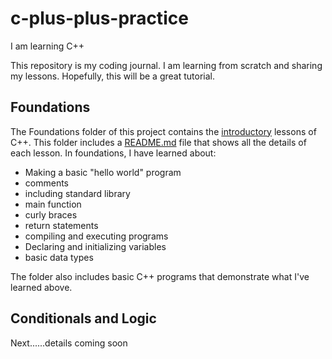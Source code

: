 # c-plus-plus-practice
I am learning C++

This repository is my coding journal. I am learning from scratch and sharing my lessons. Hopefully, this will be a great tutorial.

## Foundations

The Foundations folder of this project contains the [introductory](https://github.com/keldavis/c-plus-plus-practice/tree/master/foundations/Introduction) lessons of C++. This folder includes a [README.md](#https://github.com/keldavis/c-plus-plus-practice/blob/master/foundations/1.%20Introduction/README.md) file that shows all the details of each lesson. In foundations, I have learned about:

- Making a basic "hello world" program
- comments
- including standard library
- main function
- curly braces
- return statements
- compiling and executing programs
- Declaring and initializing variables
- basic data types

The folder also includes basic C++ programs that demonstrate what I've learned above.

## Conditionals and Logic

Next......details coming soon
